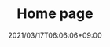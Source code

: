 ---
title: Home page
date: 2021/03/17T06:06:06+09:00
draft: false
description: こんにちは！

header:
  description: こんにちは！<span class="accent-text">東京都文京区の周辺</span>を中心に活動している#<span class="accent-text">バドミントンサークル「リレーション」</span>です。
  image: 
    url: tmp-hero.png
    alt: imege of badominton
    media: "(max-width: 46.25em)"
    params:
    - options: 1130x500
    - options: 848x443
      cmd: Fit
    - options: 565x420
      cmd: Fit
    - options: 360x318
      cmd: Fit
text_groups:
  - name: はじめに
    description: 2021年春からスタートした東京都文京区とその周辺を中心で活動するバドミントンサークルです。初心者から経験者まで、参加した誰もが楽しいと思えるサークルを目標にしています。現在、メンバーを募集しています。
projects:
  - title: Schedule 
    type: 練習日程など。
    link: https://oshw-tokyo.github.io/site-badminton-relation-bunkyo/schedule/
    image:
      url: works/schedule.jpg
      alt: The Strato web design theme
      media: "(max-width: 46.25em)"
      params:
      - options: 1130x590
      - options: 848x443
      - options: 565x420
      - options: 360x318 Left    
  - title: About us 
    type: 全員が楽しく参加できる東京のバドミントンサークル。
    link: https://oshw-tokyo.github.io/site-badminton-bunkyo/about/
    class: short-col
    image:
      url: works/about.jpg
      alt: The Analytic web design theme
      media: "(max-width: 46.25em)"
      params:
      - options: 364x590 Top
      - options: 848x443 Top
      - options: 565x420
      - options: 360x318
  - title: Contact
    type: 参加をご希望の方はこちら。
    link: https://oshw-tokyo.github.io/site-badminton-relation-bunkyo/contact/
    class: wide-col
    image:
      url: works/contact.jpg
      alt: The Friends theme
      media: "(max-width: 46.25em)"
      params:
      - options: 746x590 Right
      - options: 848x443 Top
      - options: 565x420 Right
      - options: 360x318 Center
---